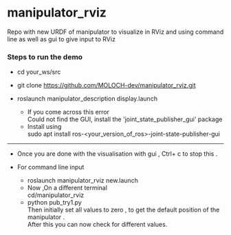 # manipulator_rviz  
Repo with new URDF of manipulator to visualize in RViz and using command line as well as gui to give input to RViz  
### Steps to run the demo  

*  cd your_ws/src 
  
  
*  git clone https://github.com/MOLOCH-dev/manipulator_rviz.git  
  
  
*  roslaunch manipulator_description display.launch  
    *  If you come across this error  
Could not find the GUI, install the 'joint_state_publisher_gui' package  
    *  Install  using  
sudo apt install ros-<your_version_of_ros>-joint-state-publisher-gui 
----------------------------------------------------------------------  
  
*  Once you are done with the visualisation with gui , Ctrl+ c to stop this .  
  
  
*  For command line input    
    *  roslaunch manipulator_rviz new.launch    
    *  Now ,On a different terminal  
    cd/manipulator_rviz  
    *  python pub_try1.py  
Then initially set all values to zero , to get the default position of the manipulator .  
After this you can now check for different values.
